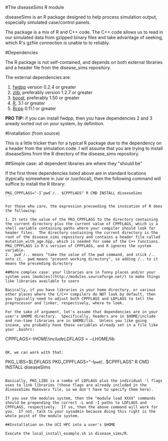 #The diseaseSims R module

diseaseSims is an R package designed to help process simulation output, especially simulated case/control panels.

The package is a mix of R and C++ code.  The C++ code allows us to read in our simulated data from gzipped binary files and take advantage of seeking, which R's gzfile connection is unable to to reliably.

#Dependencies

The R package is not self-contained, and depends on both external libraries and a header file from the disease_sims repository.

The external dependencies are:

1. [fwdpp](https://github.com/molpopgen/fwdpp) version 0.2.4 or greater
2. [zlib](http://zlib.net), preferably version 1.2.7 or greater
3. [boost](http://boost.org), preferably 1.50 or greater
4. [R](http://www.r-project.org), 3.1 or greater
5. [Rcpp](http://cran.r-project.org/web/packages/Rcpp/index.html) 0.11.1 or greater

__PRO TIP:__ if you can install fwdpp, then you have dependencies 2 and 3 aready sorted out on your system, by definition.

#Installation (from source)

This is a little tricker than for a typical R package due to the dependency on a header from the simulation code.  I will assume that you are trying to install diseaseSims from the R directory of the disease_sims repository.

##Simple case: all dependent libraries are where they "should be"

If the first three dependencies listed above are in standard locations (typically somewhere in /usr or /usr/local), then the following command will suffice to install the R library:

```
PKG_CPPFLAGS="-I`pwd`/.. $CPPFLAGS" R CMD INSTALL diseaseSims
``

For those who care, the expression preceeding the invocation of R does the following:

1. It sets the value of the PKG_CPPFLAGS to the directory containing the current directory plus the current value of CPPFLAGS, which is a shell variable containing paths where your compiler should look for header files.  The directory containing the current directory is the root of the disease_sims repository and contains a header file called mutation_with_age.hpp, which is needed for some of the C++ functions.  PKG_CPPFLAGS is R's version of CPPFLAGS, and R ignores the system variable.
2. `pwd`/.. means "take the value of the pwd command, and stick /.. onto it.  pwd means "present working directory", so adding /.. to it means the preceeding directory

##More complex case: your libraries are in funny places and/or your system uses [modules](http://modules.sourceforge.net/) to make things like libraries available to users

Basically, if you have libraries in your home directory, or various other places where the C/C++ compilers do NOT look by default, then you typically need to adjust both CPPFLAGS and LDFLAGS to tell the preprocessor and linker, respectively, where to look.

For the sake of argument, let's assume that dependencies are in your user's $HOME directory.  Specifically, headers are in $HOME/include and run-time libraries are in $HOME/lib.  Unless you like going insane, you probably have these variables already set in a file like your .bashrc:

```
CPPFLAGS=-I$HOME/include 
LDFLAGS=-L$HOME/lib
```

OK, we can work with that:

```
PKG_LIBS=$LDFLAGS PKG_CPPFLAGS="-I`pwd`/.. $CPPFLAGS" R CMD INSTALL diseaseSims
```

Basically, PKG_LIBS is a combo of LDFLAGS plus the individual -l flags uses to link libraries (those flags are already included in the diseaseSims Makevars file, so we don't have to specify them here).

If you use the modules system, then the "module load XXXX" commands should be prepending the correct -L and -I paths to LDFLAGS and CPPFLAGS, respectively.  If so, then the above command will work for you.  If not, talk to your sysadmin because doing this right is the whole point of the module system.

##Installation on the UCI HPC into a user's $HOME

Execute the local_install_example.sh in disease_sims/R.
